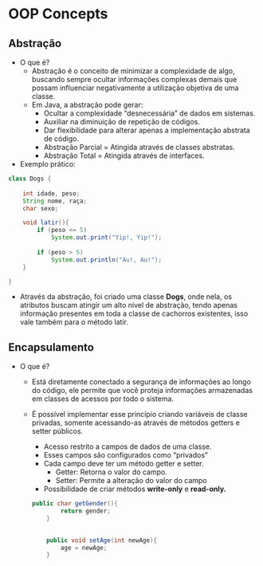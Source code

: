 # OOP Concepts

## Abstração

- O que é?
    - Abstração é o conceito de minimizar a complexidade de algo, buscando sempre ocultar informações complexas demais que possam influenciar negativamente a utilização objetiva de uma classe.
    - Em Java, a abstração pode gerar:
        - Ocultar a complexidade “desnecessária” de dados em sistemas.
        - Auxiliar na diminuição de repetição de códigos.
        - Dar flexibilidade para alterar apenas a implementação abstrata de código.
        - Abstração Parcial = Atingida através de classes abstratas.
        - Abstração Total = Atingida através de interfaces.
- Exemplo prático:

```java
class Dogs {
    
    int idade, peso;
    String nome, raça;
    char sexo;

    void latir(){
        if (peso <= 5)
            System.out.print("Yip!, Yip!");
        
        if (peso > 5)
            System.out.println("Au!, Au!");
    }

}
```

- Através da abstração, foi criado uma classe **Dogs**, onde nela, os atributos buscam atingir um alto nível de abstração, tendo apenas informação presentes em toda a classe de cachorros existentes, isso vale também para o método latir.

## Encapsulamento

- O que é?
    - Está diretamente conectado a segurança de informações ao longo do código, ele permite que você proteja informações armazenadas em classes de acessos por todo o sistema.
    - É possível implementar esse princípio criando variáveis de classe privadas, somente acessando-as através de métodos getters e setter públicos.
        - Acesso restrito a campos de dados de uma classe.
        - Esses campos são configurados como “privados”
        - Cada campo deve ter um método getter e setter.
            - Getter: Retorna o valor do campo.
            - Setter: Permite a alteração do valor do campo
        - Possibilidade de criar métodos **write-only** e **read-only.**
        
        ```java
        public char getGender(){
                return gender;
            }
        
            
            public void setAge(int newAge){
                age = newAge;
            }
        ```
